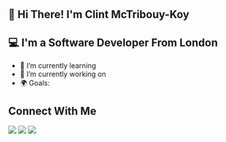 ## 👋 Hi There! I'm Clint McTribouy-Koy 
## 💻 I'm a Software Developer From London 
- 🌱 I’m currently learning 
- 🔭 I’m currently working on 
- 🌍 Goals: 

## Connect With Me 
<img src="https://img.shields.io/badge/Twitter-1DA1F2?style=for-the-badge&logo=twitter&logoColor=white" /> <img src="https://img.shields.io/badge/LinkedIn-0077B5?style=for-the-badge&logo=linkedin&logoColor=white"/> <img src="https://img.shields.io/badge/Instagram-E4405F?style=for-the-badge&logo=instagram&logoColor=white"/>
<!--
**clint-mctribouy-koy/clint-mctribouy-koy** is a ✨ _special_ ✨ repository because its `README.md` (this file) appears on your GitHub profile.

Here are some ideas to get you started:

- 🔭 I’m currently working on ...
- 🌱 I’m currently learning ...
- 👯 I’m looking to collaborate on ...
- 🤔 I’m looking for help with ...
- 💬 Ask me about ...
- 📫 How to reach me: ...
- 😄 Pronouns: ...
- ⚡ Fun fact: ...
-->
